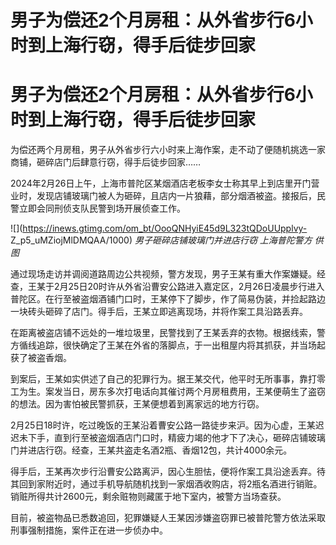 # 男子为偿还2个月房租：从外省步行6小时到上海行窃，得手后徒步回家

# 男子为偿还2个月房租：从外省步行6小时到上海行窃，得手后徒步回家

为偿还两个月房租，男子从外省步行六小时来上海作案，走不动了便随机挑选一家商铺，砸碎店门后肆意行窃，得手后徒步回家……

2024年2月26日上午，上海市普陀区某烟酒店老板李女士称其早上到店里开门营业时，发现店铺玻璃门被人为砸碎，且店内一片狼藉，部分烟酒被盗。接报后，民警立即会同刑侦支队民警到场开展侦查工作。

![](https://inews.gtimg.com/om_bt/OooQNHyiE45d9L323tQDoUUpplvy-
Z_p5_uMZiojMlDMQAA/1000) _男子砸碎店铺玻璃门并进店行窃 上海普陀警方 供图_

通过现场走访并调阅道路周边公共视频，警方发现，男子王某有重大作案嫌疑。经查，王某于2月25日20时许从外省沿曹安公路进入嘉定区，2月26日凌晨步行进入普陀区。在行至被盗烟酒铺门口时，王某停下了脚步，作了简易伪装，并捡起路边一块砖头砸碎了店门。得手后，王某立即逃离现场，并将作案工具沿路丢弃。

在距离被盗店铺不远处的一堆垃圾里，民警找到了王某丢弃的衣物。根据线索，警方循线追踪，很快确定了王某在外省的落脚点，于一出租屋内将其抓获，并当场起获了被盗香烟。

到案后，王某如实供述了自己的犯罪行为。据王某交代，他平时无所事事，靠打零工为生。案发当日，房东多次打电话向其催讨两个月房租费用，王某便萌生了盗窃的想法。因为害怕被民警抓获，王某便想着到离家远的地方行窃。

2月25日18时许，吃过晚饭的王某沿着曹安公路一路徒步来沪。因为心虚，王某迟迟未下手，直到行至被盗烟酒店门口时，精疲力竭的他才下了决心，砸碎店铺玻璃门并进店行窃。经查，王某共盗走名酒2瓶、香烟12包，共计4000余元。

得手后，王某再次步行沿曹安公路离沪，因心生胆怯，便将作案工具沿途丢弃。待其回到家附近时，通过手机导航随机找到一家烟酒收购店，将2瓶名酒进行销赃。销赃所得共计2600元，剩余赃物则藏匿于地下室内，被警方当场查获。

目前，被盗物品已悉数追回，犯罪嫌疑人王某因涉嫌盗窃罪已被普陀警方依法采取刑事强制措施，案件正在进一步侦办中。

